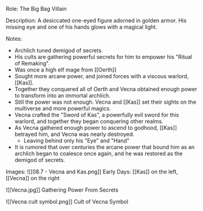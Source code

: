 Role: The Big Bag Villain

Description: A desiccated one-eyed figure adorned in golden armor. His missing eye and one of his hands glows with a magical light.

Notes: 
- Archlich tuned demigod of secrets.
- His cults are gathering powerful secrets for him to empower his "Ritual of Remaking".
- Was once a high elf mage from [[Oerth]]
- Sought more arcane power, and joined forces with a viscous warlord, [[Kas]].
- Together they conquered all of Oerth and Vecna obtained enough power to transform into an immortal archlich. 
- Still the power was not enough. Vecna and [[Kas]] set their sights on the multiverse and more powerful magics.
- Vecna crafted the "Sword of Kas", a powerfully evil sword for this warlord, and together they began conquering other realms. 
- As Vecna gathered enough power to ascend to godhood, [[Kas]] betrayed him, and Vecna was nearly destroyed.
	- Leaving behind only his "Eye" and "Hand"
- It is rumored that over centuries the arcane power that bound him as an archlich began to coalesce once again, and he was restored as the demigod of secrets. 

Images:
![[08.7 - Vecna and Kas.png]]
Early Days: [[Kas]] on the left, [[Vecna]] on the right

![[Vecna.jpg]]
Gathering Power From Secrets


![[Vecna cult symbol.png]]
Cult of Vecna Symbol


